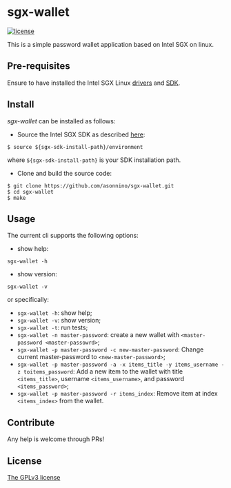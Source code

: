 # sgx-wallet
[![license](https://img.shields.io/badge/license-GPL3-brightgreen.svg)](https://github.com/asonnino/sgx-wallet/blob/master/LICENSE)

This is a simple password wallet application based on Intel SGX on linux. 


## Pre-requisites
Ensure to have installed the Intel SGX Linux [drivers](https://github.com/intel/linux-sgx-driver) and [SDK](https://github.com/intel/linux-sgx).

## Install
*sgx-wallet* can be installed as follows:
  - Source the Intel SGX SDK as described [here](https://github.com/intel/linux-sgx#install-the-intelr-sgx-sdk-1):
```
$ source ${sgx-sdk-install-path}/environment
```
where `${sgx-sdk-install-path}` is your SDK installation path. 
  - Clone and build the source code:
  ```
  $ git clone https://github.com/asonnino/sgx-wallet.git
  $ cd sgx-wallet
  $ make
  ```

## Usage
The current cli supports the following options:
  - show help:
```
sgx-wallet -h
```
  - show version:
```
sgx-wallet -v
``` 


or specifically:
  - `sgx-wallet -h`: show help;
  - `sgx-wallet -v`: show version;
  - `sgx-wallet -t`: run tests;
  - `sgx-wallet -n master-password`: create a new wallet with `<master-password <master-passowrd>`;
  - `sgx-wallet -p master-password -c new-master-password`: Change current master-password to `<new-master-password>`;
  - `sgx-wallet -p master-password -a -x items_title -y items_username -z toitems_password`:  Add a new item to the wallet with title `<items_title>`, username `<items_username>`, and password `<items_password>`;
  - `sgx-wallet -p master-password -r items_index`: Remove item at index `<items_index>` from the wallet.

## Contribute
Any help is welcome through PRs!

## License
[The GPLv3 license](https://www.gnu.org/licenses/gpl-3.0.en.html)